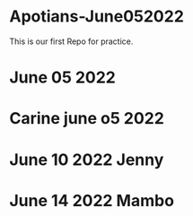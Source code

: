 # Apotians-June052022
This is our first Repo for practice.
# June 05 2022
# Carine june o5 2022
# June 10 2022 Jenny
# June 14 2022 Mambo
